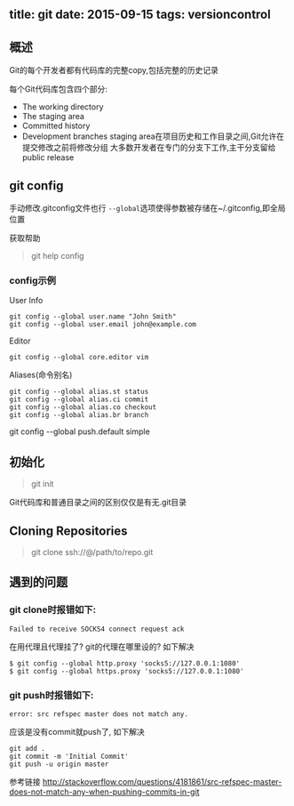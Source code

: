 ﻿title: git
date: 2015-09-15
tags: versioncontrol
---
## 概述
Git的每个开发者都有代码库的完整copy,包括完整的历史记录

每个Git代码库包含四个部分:
* The working directory
* The staging area
* Committed history
* Development branches
staging area在项目历史和工作目录之间,Git允许在提交修改之前将修改分组
大多数开发者在专门的分支下工作,主干分支留给public release

## git config
手动修改.gitconfig文件也行
`--global`选项使得参数被存储在~/.gitconfig,即全局位置

获取帮助
> git help config

### config示例
User Info
```
git config --global user.name "John Smith"
git config --global user.email john@example.com
```
Editor
```
git config --global core.editor vim
```
Aliases(命令别名)
```
git config --global alias.st status
git config --global alias.ci commit
git config --global alias.co checkout
git config --global alias.br branch
```

git config --global push.default simple
 
## 初始化
> git init <path>

Git代码库和普通目录之间的区别仅仅是有无.git目录

## Cloning Repositories
> git clone ssh://<user>@<host>/path/to/repo.git

## 遇到的问题

### git clone时报错如下:
```
Failed to receive SOCKS4 connect request ack
```
在用代理且代理挂了? git的代理在哪里设的?
如下解决
```
$ git config --global http.proxy 'socks5://127.0.0.1:1080'
$ git config --global https.proxy 'socks5://127.0.0.1:1080'
```

### git push时报错如下:
```
error: src refspec master does not match any.
```
应该是没有commit就push了, 如下解决 
```
git add .
git commit -m 'Initial Commit'
git push -u origin master
```

参考链接
http://stackoverflow.com/questions/4181861/src-refspec-master-does-not-match-any-when-pushing-commits-in-git

